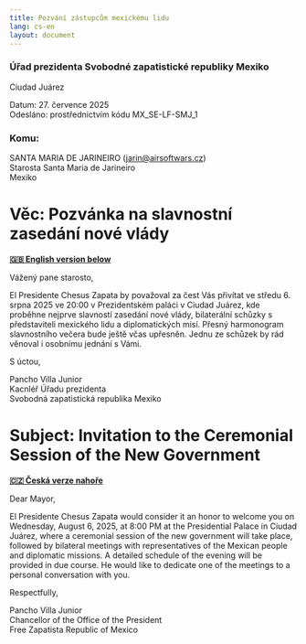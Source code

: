 ```yaml
---
title: Pozvání zástupcům mexickému lidu
lang: cs-en
layout: document
---
```


### Úřad prezidenta Svobodné zapatistické republiky Mexiko

Ciudad Juárez

Datum: 27. července 2025 <br />
Odesláno: prostřednictvím kódu MX_SE-LF-SMJ_1

### Komu:

SANTA MARIA DE JARINEIRO (jarin@airsoftwars.cz)<br />
Starosta Santa Maria de Jarineiro<br />
Mexiko

# Věc: Pozvánka na slavnostní zasedání nové vlády

**[🇬🇧 English version below](#subject-invitation-to-the-ceremonial-session-of-the-new-government)**  

Vážený pane starosto,

El Presidente Chesus Zapata by považoval za čest Vás přivítat ve středu 6. srpna 2025 ve 20:00 v Prezidentském paláci v Ciudad Juárez, kde proběhne nejprve slavností zasedání nové vlády, bilaterální schůzky s představiteli mexického lidu a diplomatických misí. Přesný harmonogram slavnostního večera bude ještě včas upřesněn.
Jednu ze schůzek by rád věnoval i osobnímu jednání s Vámi.

S úctou,

Pancho Villa Junior <br />
Kacnléř Úřadu prezidenta <br />
Svobodná zapatistická republika Mexiko

# Subject: Invitation to the Ceremonial Session of the New Government

**[🇨🇿 Česká verze nahoře](#věc-pozvánka-na-slavnostní-zasedání-nové-vlády)**  

Dear Mayor,

El Presidente Chesus Zapata would consider it an honor to welcome you on Wednesday, August 6, 2025, at 8:00 PM at the Presidential Palace in Ciudad Juárez, where a ceremonial session of the new government will take place, followed by bilateral meetings with representatives of the Mexican people and diplomatic missions. A detailed schedule of the evening will be provided in due course.
He would like to dedicate one of the meetings to a personal conversation with you.

Respectfully,

Pancho Villa Junior <br />
Chancellor of the Office of the President <br />
Free Zapatista Republic of Mexico
